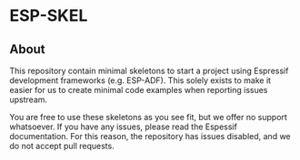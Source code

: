 # ESP-SKEL

## About

This repository contain minimal skeletons to start a project using Espressif
development frameworks (e.g. ESP-ADF). This solely exists to make it easier for
us to create minimal code examples when reporting issues upstream.

You are free to use these skeletons as you see fit, but we offer no support
whatsoever. If you have any issues, please read the Espessif documentation.
For this reason, the repository has issues disabled, and we do not accept
pull requests.
